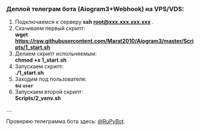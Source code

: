 ### Деплой телеграм бота (Aiogram3+Webhook) на VPS/VDS: 

1. Подключаемся к серверу **ssh root@xxx.xxx.xxx.xxx** .  
2. Скачиваем первый скрипт:  
    **wget https://raw.githubusercontent.com/Marat2010/Aiogram3/master/Scripts/1_start.sh**  
3. Делаем скрипт испольняемым:  
    **chmod +x 1_start.sh**
4. Запускаем скрипт:  
    **./1_start.sh**
5. Заходим под пользователя:  
    **su `user`**  
6. Запускаем второй скрипт:  
    **Scripts/2_venv.sh**

....


Проверяю телеграмма бота здесь: [@RuPyBot](https://t.me/RuPytBot).  
